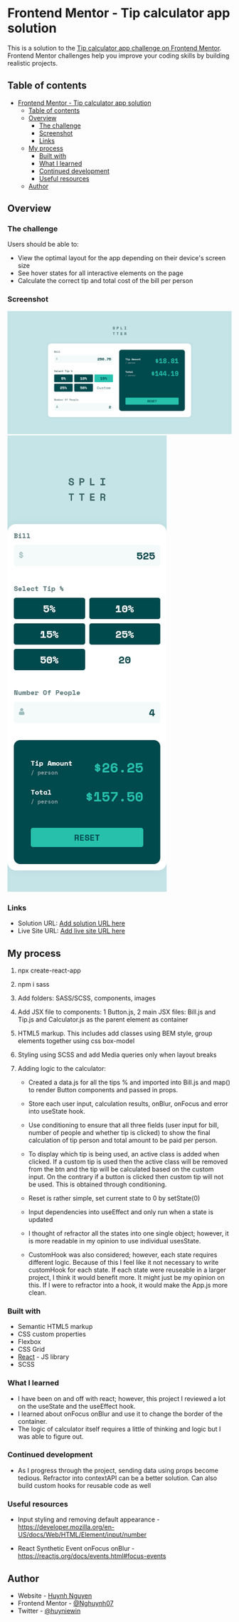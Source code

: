 # Frontend Mentor - Tip calculator app solution

This is a solution to the [Tip calculator app challenge on Frontend Mentor](https://www.frontendmentor.io/challenges/tip-calculator-app-ugJNGbJUX). Frontend Mentor challenges help you improve your coding skills by building realistic projects.

## Table of contents

- [Frontend Mentor - Tip calculator app solution](#frontend-mentor---tip-calculator-app-solution)
  - [Table of contents](#table-of-contents)
  - [Overview](#overview)
    - [The challenge](#the-challenge)
    - [Screenshot](#screenshot)
    - [Links](#links)
  - [My process](#my-process)
    - [Built with](#built-with)
    - [What I learned](#what-i-learned)
    - [Continued development](#continued-development)
    - [Useful resources](#useful-resources)
  - [Author](#author)

## Overview

### The challenge

Users should be able to:

- View the optimal layout for the app depending on their device's screen size
- See hover states for all interactive elements on the page
- Calculate the correct tip and total cost of the bill per person

### Screenshot

![Desktop Version](./src/solution_images/desktop.png)
![Mobile Version](./src/solution_images/mobile.png)

### Links

- Solution URL: [Add solution URL here](https://github.com/Nghuynh07/tip_calculator)
- Live Site URL: [Add live site URL here](https://gilded-arithmetic-ec0e2c.netlify.app/)

## My process

1. npx create-react-app
2. npm i sass
3. Add folders: SASS/SCSS, components, images
4. Add JSX file to components: 1 Button.js, 2 main JSX files: Bill.js and Tip.js and Calculator.js as the parent element as container
5. HTML5 markup. This includes add classes using BEM style, group elements together using css box-model
6. Styling using SCSS and add Media queries only when layout breaks
7. Adding logic to the calculator:

   - Created a data.js for all the tips % and imported into Bill.js and map() to render Button components and passed in props.
   - Store each user input, calculation results, onBlur, onFocus and error into useState hook.
   - Use conditioning to ensure that all three fields (user input for bill, number of people and whether tip is clicked) to show the final calculation of tip person and total amount to be paid per person.
   - To display which tip is being used, an active class is added when clicked. If a custom tip is used then the active class will be removed from the btn and the tip will be calculated based on the custom input. On the contrary if a button is clicked then custom tip will not be used. This is obtained through conditioning.
   - Reset is rather simple, set current state to 0 by setState(0)
   - Input dependencies into useEffect and only run when a state is updated
   - I thought of refractor all the states into one single object; however, it is more readable in my opinion to use individual usesState.

   - CustomHook was also considered; however, each state requires different logic. Because of this I feel like it not necessary to write customHook for each state. If each state were reuseable in a larger project, I think it would benefit more. It might just be my opinion on this. If I were to refractor into a hook, it would make the App.js more clean.

### Built with

- Semantic HTML5 markup
- CSS custom properties
- Flexbox
- CSS Grid
- [React](https://reactjs.org/) - JS library
- SCSS

### What I learned

- I have been on and off with react; however, this project I reviewed a lot on the useState and the useEffect hook.
- I learned about onFocus onBlur and use it to change the border of the container.
- The logic of calculator itself requires a little of thinking and logic but I was able to figure out.

### Continued development

- As I progress through the project, sending data using props become tedious. Refractor into contextAPI can be a better solution. Can also build custom hooks for reusable code as well

### Useful resources

- Input styling and removing default appearance - https://developer.mozilla.org/en-US/docs/Web/HTML/Element/input/number

- React Synthetic Event onFocus onBlur - https://reactjs.org/docs/events.html#focus-events

## Author

- Website - [Huynh Nguyen](https://huynhtn.com/)
- Frontend Mentor - [@Nghuynh07](https://www.frontendmentor.io/profile/Nghuynh07)
- Twitter - [@huyniewin](https://twitter.com/huyniewin)
